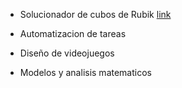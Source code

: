 - Solucionador de cubos de Rubik    <a href="./pyscripts/rubik/rubiksolver.py">link</a>

- Automatizacion de tareas

- Diseño de videojuegos

- Modelos y analisis matematicos
